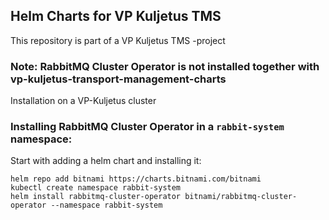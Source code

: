 ## Helm Charts for VP Kuljetus TMS
This repository is part of a VP Kuljetus TMS -project

### Note: RabbitMQ Cluster Operator is not installed together with vp-kuljetus-transport-management-charts 

Installation on a VP-Kuljetus cluster

### Installing RabbitMQ Cluster Operator in a ```rabbit-system``` namespace:

Start with adding a helm chart and installing it:
```
helm repo add bitnami https://charts.bitnami.com/bitnami
kubectl create namespace rabbit-system
helm install rabbitmq-cluster-operator bitnami/rabbitmq-cluster-operator --namespace rabbit-system
```